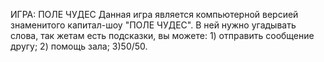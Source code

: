 ИГРА: ПОЛЕ ЧУДЕС
Данная игра является  компьютерной версией знаменитого капитал-шоу "ПОЛЕ ЧУДЕС". В  ней нужно угадывать слова, 
так жетам есть подсказки, вы можете: 1) отправить сообщение другу; 2) помощь зала; 3)50/50. 
